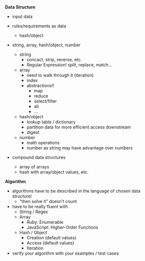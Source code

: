 **Data Structure**
  - input data
  - rules/requirements as data
    - hash/object

  - string, array, hash/object, number
    - string
      - concact, strip, reverse, etc.
      - Regular Expression! split, replace, match...
    - array
      - need to walk through it (iteration)
      - index
      - abstractions!!
        - map
        - reduce
        - select/filter
        - all
        - ...
    - hash/object
      - lookup table / dictionary
      - partition data for more efficient access downstream
      - digest
    - number
      - math operations
      - number as string may have advantage over numbers
  - compound data structures
    - array of arrays
    - hash with array/object values, etc.

**Algorithm**
  - algorithms have to be described in the language of chosen data structure!
    - "then solve it" doesn't count
  - have to be really fluent with
    - String / Regex
    - Array
      - Ruby: Enumerable
      - JavaScript: Higher-Order Functions
    - Hash / Object
      - Creation (default values)
      - Access (default values)
      - Iteration
  - verify your algorithm with your examples / test cases
